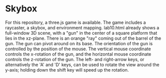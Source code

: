 # Skybox
 
For this repository, a three.js game is available. The game includes a raycaster, a skybox, and environment mapping. 
lab10.html already shows a full-window 3D scene, with a "gun" in the center of a square platform that lies in the xz-plane. There is an orange "ray" coming out of the barrel of the gun. The gun can pivot around on its base. The orientation of the gun is controlled by the position of the mouse. The vertical mouse coordinate controls the x-rotation of the gun, and the horizontal mouse coordinate controls the z-rotation of the gun. The left- and right-arrow keys, or alternatively the 'A' and 'D' keys, can be used to rotate the view around the y-axis; holding down the shift key will speed up the rotation.